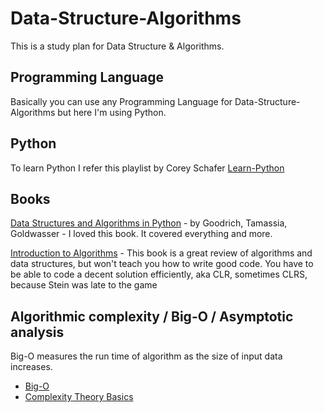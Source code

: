 # Data-Structure-Algorithms
This is a study plan for Data Structure &amp; Algorithms.

##

## Programming Language 
Basically you can use any Programming Language  for Data-Structure-Algorithms but here I'm using Python.

## Python
To learn Python I refer this playlist by Corey Schafer [Learn-Python](https://www.youtube.com/watch?v=YYXdXT2l-Gg&list=PL-osiE80TeTt2d9bfVyTiXJA-UTHn6WwU)

## Books
[Data Structures and Algorithms in Python](https://www.amazon.com/Structures-Algorithms-Python-Michael-Goodrich/dp/1118290275/)
    - by Goodrich, Tamassia, Goldwasser
    - I loved this book. It covered everything and more.
    
[Introduction to Algorithms](https://www.amazon.com/Introduction-Algorithms-3rd-MIT-Press/dp/0262033844)
    - This book is a great review of algorithms and data structures, but won't teach you how to write good code. You have to be able to code a decent solution efficiently, aka CLR, sometimes CLRS, because Stein was late to the game
    

## Algorithmic complexity / Big-O / Asymptotic analysis
Big-O measures the run time of algorithm as the size of input data increases.
- [Big-O](https://www.youtube.com/watch?v=i5zKiVIhiS0)
- [Complexity Theory Basics](https://www.udemy.com/complexity-theory-basics/learn/v4/overview)

 
